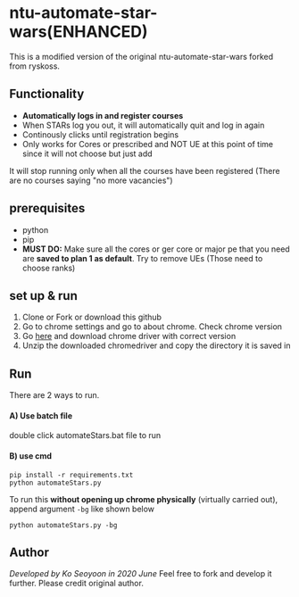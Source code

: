 # ntu-automate-star-wars(ENHANCED)
This is a modified version of the original ntu-automate-star-wars forked from ryskoss.

## Functionality
* **Automatically logs in and register courses**
* When STARs log you out, it will automatically quit and log in again 
* Continously clicks until registration begins
* Only works for Cores or prescribed and NOT UE at this point of time since it will not choose but just add

It will stop running only when all the courses have been registered (There are no courses saying "no more vacancies")

## prerequisites
* python
* pip
* **MUST DO:** Make sure all the cores or ger core or major pe that you need are **saved to plan 1 as default**. Try to remove UEs (Those need to choose ranks) 

## set up & run
1. Clone or Fork or download this github
2. Go to chrome settings and go to about chrome. Check chrome version
3. Go [here](https://chromedriver.chromium.org/downloads) and download chrome driver with correct version
4. Unzip the downloaded chromedriver and copy the directory it is saved in

## Run 
There are 2 ways to run. 
#### A) Use batch file
double click automateStars.bat file to run

#### B) use cmd
```
pip install -r requirements.txt
python automateStars.py
```
To run this **without opening up chrome physically** (virtually carried out), append argument `-bg` like shown below
```
python automateStars.py -bg
```

## Author
*Developed by Ko Seoyoon in 2020 June*
Feel free to fork and develop it further. Please credit original author.
